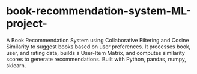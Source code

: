 # book-recommendation-system-ML-project-
A Book Recommendation System using Collaborative Filtering and Cosine Similarity to suggest books based on user preferences. It processes book, user, and rating data, builds a User-Item Matrix, and computes similarity scores to generate recommendations. Built with Python, pandas, numpy, sklearn.
